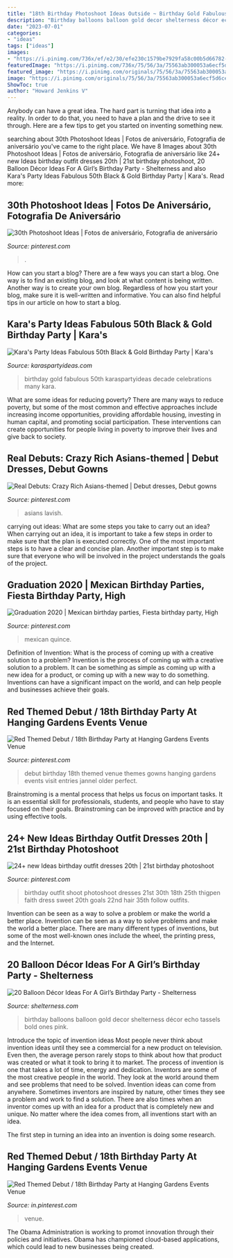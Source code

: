 ```yaml
---
title: "18th Birthday Photoshoot Ideas Outside ~ Birthday Gold Fabulous 50th Karaspartyideas Decade Celebrations Many Kara"
description: "Birthday balloons balloon gold decor shelterness décor echo tassels bold ones pink"
date: "2023-07-01"
categories:
- "ideas"
tags: ["ideas"]
images:
- "https://i.pinimg.com/736x/ef/e2/30/efe230c1579be7929fa58c00b5d66782--th-birthday-photoshoot-ideas-birthday-ideas.jpg"
featuredImage: "https://i.pinimg.com/736x/75/56/3a/75563ab300053a6ecf5d6ceef2b7537f--th-birthday-party-hanging-gardens.jpg"
featured_image: "https://i.pinimg.com/originals/75/56/3a/75563ab300053a6ecf5d6ceef2b7537f.jpg"
image: "https://i.pinimg.com/originals/75/56/3a/75563ab300053a6ecf5d6ceef2b7537f.jpg"
ShowToc: true
author: "Howard Jenkins V"
---
```



Anybody can have a great idea. The hard part is turning that idea into a reality. In order to do that, you need to have a plan and the drive to see it through. Here are a few tips to get you started on inventing something new.

	

		
searching about 30th Photoshoot Ideas | Fotos de aniversário, Fotografia de aniversário you've came to the right place. We have 8 Images about 30th Photoshoot Ideas | Fotos de aniversário, Fotografia de aniversário like 24+ new Ideas birthday outfit dresses 20th | 21st birthday photoshoot, 20 Balloon Décor Ideas For A Girl’s Birthday Party - Shelterness and also Kara&#039;s Party Ideas Fabulous 50th Black &amp; Gold Birthday Party | Kara&#039;s. Read more:
		
    
## 30th Photoshoot Ideas | Fotos De Aniversário, Fotografia De Aniversário

<img loading=lazy src="https://i.pinimg.com/736x/ef/e2/30/efe230c1579be7929fa58c00b5d66782--th-birthday-photoshoot-ideas-birthday-ideas.jpg" onerror="this.onerror=null;this.src='https://tse3.mm.bing.net/th?id=OIP.li411KhBPl__tfJy3yHaZAHaJQ&amp;pid=15.1';" alt="30th Photoshoot Ideas | Fotos de aniversário, Fotografia de aniversário">

_Source: pinterest.com_

>. 

	

How can you start a blog?
There are a few ways you can start a blog. One way is to find an existing blog, and look at what content is being written. Another way is to create your own blog. Regardless of how you start your blog, make sure it is well-written and informative. You can also find helpful tips in our article on how to start a blog.

    
## Kara&#039;s Party Ideas Fabulous 50th Black &amp; Gold Birthday Party | Kara&#039;s

<img loading=lazy src="https://karaspartyideas.com/wp-content/uploads/2016/08/Fabulous-50-Black-Gold-Birthday-Party-via-Karas-Party-Ideas-KarasPartyIdeas.com13.jpg" onerror="this.onerror=null;this.src='https://tse3.mm.bing.net/th?id=OIP.XVyZ1kSCoSTJW92wLNmLFwHaJ3&amp;pid=15.1';" alt="Kara&#039;s Party Ideas Fabulous 50th Black &amp; Gold Birthday Party | Kara&#039;s">

_Source: karaspartyideas.com_

>birthday gold fabulous 50th karaspartyideas decade celebrations many kara. 

	

What are some ideas for reducing poverty?
There are many ways to reduce poverty, but some of the most common and effective approaches include increasing income opportunities, providing affordable housing, investing in human capital, and promoting social participation. These interventions can create opportunities for people living in poverty to improve their lives and give back to society.

    
## Real Debuts: Crazy Rich Asians-themed | Debut Dresses, Debut Gowns

<img loading=lazy src="https://i.pinimg.com/originals/47/0a/d4/470ad49bc947ee6e35786ae54e7258bf.png" onerror="this.onerror=null;this.src='https://tse1.mm.bing.net/th?id=OIP.IXV7YjWxSEysqhuypOTZTQHaLH&amp;pid=15.1';" alt="Real Debuts: Crazy Rich Asians-themed | Debut dresses, Debut gowns">

_Source: pinterest.com_

>asians lavish. 

	

carrying out ideas: What are some steps you take to carry out an idea?
When carrying out an idea, it is important to take a few steps in order to make sure that the plan is executed correctly. One of the most important steps is to have a clear and concise plan. Another important step is to make sure that everyone who will be involved in the project understands the goals of the project.

    
## Graduation 2020 | Mexican Birthday Parties, Fiesta Birthday Party, High

<img loading=lazy src="https://i.pinimg.com/736x/82/98/d6/8298d63fbeffbe244ce05f13de3b4648.jpg" onerror="this.onerror=null;this.src='https://tse1.mm.bing.net/th?id=OIP.JuZ2Qe4R4EJG_DVAMVnZ6QHaJ3&amp;pid=15.1';" alt="Graduation 2020 | Mexican birthday parties, Fiesta birthday party, High">

_Source: pinterest.com_

>mexican quince. 

	

Definition of Invention: What is the process of coming up with a creative solution to a problem?
Invention is the process of coming up with a creative solution to a problem. It can be something as simple as coming up with a new idea for a product, or coming up with a new way to do something. Inventions can have a significant impact on the world, and can help people and businesses achieve their goals.

    
## Red Themed Debut / 18th Birthday Party At Hanging Gardens Events Venue

<img loading=lazy src="https://i.pinimg.com/originals/75/56/3a/75563ab300053a6ecf5d6ceef2b7537f.jpg" onerror="this.onerror=null;this.src='https://tse1.mm.bing.net/th?id=OIP.ZMCnCEhkc_TCiFeHhCrYTgHaLH&amp;pid=15.1';" alt="Red Themed Debut / 18th Birthday Party at Hanging Gardens Events Venue">

_Source: pinterest.com_

>debut birthday 18th themed venue themes gowns hanging gardens events visit entries jannel older perfect. 

	

Brainstroming is a mental process that helps us focus on important tasks. It is an essential skill for professionals, students, and people who have to stay focused on their goals. Brainstroming can be improved with practice and by using effective tools.

    
## 24+ New Ideas Birthday Outfit Dresses 20th | 21st Birthday Photoshoot

<img loading=lazy src="https://i.pinimg.com/originals/55/c7/2c/55c72cf4f815397a1aecb0a56e519691.jpg" onerror="this.onerror=null;this.src='https://tse1.mm.bing.net/th?id=OIP.m1E94DkbR4nIjZBUTAhFhwAAAA&amp;pid=15.1';" alt="24+ new Ideas birthday outfit dresses 20th | 21st birthday photoshoot">

_Source: pinterest.com_

>birthday outfit shoot photoshoot dresses 21st 30th 18th 25th thigpen faith dress sweet 20th goals 22nd hair 35th follow outfits. 

	

Invention can be seen as a way to solve a problem or make the world a better place.
Invention can be seen as a way to solve problems and make the world a better place. There are many different types of inventions, but some of the most well-known ones include the wheel, the printing press, and the Internet.

    
## 20 Balloon Décor Ideas For A Girl’s Birthday Party - Shelterness

<img loading=lazy src="https://i.shelterness.com/2017/03/04-gold-30-balloons-to-take-a-memorable-picture.jpg" onerror="this.onerror=null;this.src='https://tse1.mm.bing.net/th?id=OIP.0AdF-slZXcbRIhJWyOkpQQHaJ4&amp;pid=15.1';" alt="20 Balloon Décor Ideas For A Girl’s Birthday Party - Shelterness">

_Source: shelterness.com_

>birthday balloons balloon gold decor shelterness décor echo tassels bold ones pink. 

	

Introduce the topic of invention ideas
Most people never think about invention ideas until they see a commercial for a new product on television. Even then, the average person rarely stops to think about how that product was created or what it took to bring it to market. The process of invention is one that takes a lot of time, energy and dedication. Inventors are some of the most creative people in the world. They look at the world around them and see problems that need to be solved.
Invention ideas can come from anywhere. Sometimes inventors are inspired by nature, other times they see a problem and work to find a solution. There are also times when an inventor comes up with an idea for a product that is completely new and unique. No matter where the idea comes from, all inventions start with an idea.

The first step in turning an idea into an invention is doing some research.

    
## Red Themed Debut / 18th Birthday Party At Hanging Gardens Events Venue

<img loading=lazy src="https://i.pinimg.com/736x/75/56/3a/75563ab300053a6ecf5d6ceef2b7537f--th-birthday-party-hanging-gardens.jpg" onerror="this.onerror=null;this.src='https://tse4.mm.bing.net/th?id=OIP.mAH-4RH7TCBuVwg80WV-XgHaLH&amp;pid=15.1';" alt="Red Themed Debut / 18th Birthday Party at Hanging Gardens Events Venue">

_Source: in.pinterest.com_

>venue. 

	

The Obama Administration is working to promot innovation through their policies and initiatives. Obama has championed cloud-based applications, which could lead to new businesses being created.

